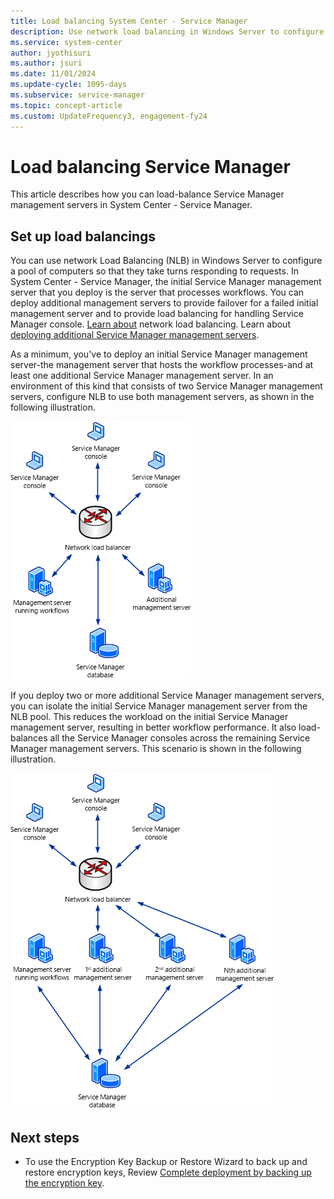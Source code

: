 ```yaml
---
title: Load balancing System Center - Service Manager
description: Use network load balancing in Windows Server to configure a pool of computers so that they take turns responding to requests.
ms.service: system-center
author: jyothisuri
ms.author: jsuri
ms.date: 11/01/2024
ms.update-cycle: 1095-days
ms.subservice: service-manager
ms.topic: concept-article
ms.custom: UpdateFrequency3, engagement-fy24
---
```


# Load balancing Service Manager



This article describes how you can load-balance Service Manager management servers in System Center - Service Manager.  

## Set up load balancings

You can use network Load Balancing \(NLB\) in Windows Server to configure a pool of computers so that they take turns responding to requests. In System Center - Service Manager, the initial Service Manager management server that you deploy is the server that processes workflows. You can deploy additional management servers to provide failover for a failed initial management server and to provide load balancing for handling Service Manager console. [Learn about](/windows-server/networking/technologies/network-load-balancing) network load balancing. Learn about [deploying additional Service Manager management servers](deploy-additional-ms.md).  

 As a minimum, you've to deploy an initial Service Manager management server-the management server that hosts the workflow processes-and at least one additional Service Manager management server. In an environment of this kind that consists of two Service Manager management servers, configure NLB to use both management servers, as shown in the following illustration.  

 ![Diagram of network load balancing one.](./media/load-balancing/deploy-networkloadbalancingfigureone.png)  

 If you deploy two or more additional Service Manager management servers, you can isolate the initial Service Manager management server from the NLB pool. This reduces the workload on the initial Service Manager management server, resulting in better workflow performance. It also load\-balances all the Service Manager consoles across the remaining Service Manager management servers. This scenario is shown in the following illustration.  

 ![Diagram of  network load balancing two.](./media/load-balancing/deploy-networkloadbalancingfiguretwo.png)

## Next steps

- To use the Encryption Key Backup or Restore Wizard to back up and restore encryption keys, Review [Complete deployment by backing up the encryption key](encryption-key.md).
